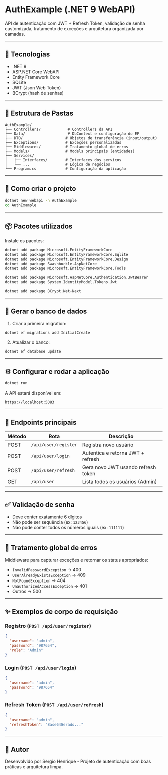 # AuthExample (.NET 9 WebAPI)

API de autenticação com JWT + Refresh Token, validação de senha customizada, tratamento de exceções e arquitetura organizada por camadas.

---

## 🚀 Tecnologias

- .NET 9
- ASP.NET Core WebAPI
- Entity Framework Core
- SQLite
- JWT (Json Web Token)
- BCrypt (hash de senhas)

---

## 📁 Estrutura de Pastas

```
AuthExample/
├── Controllers/            # Controllers da API
├── Data/                   # DbContext e configuração do EF
├── DTO/                   # Objetos de transferência (input/output)
├── Exceptions/            # Exceções personalizadas
├── Middlewares/           # Tratamento global de erros
├── Models/                # Models principais (entidades)
├── Services/
│   ├── Interfaces/        # Interfaces dos serviços
│   └── ...                # Lógica de negócios
└── Program.cs             # Configuração da aplicação
```

---

## 🧱 Como criar o projeto

```bash
dotnet new webapi -n AuthExample
cd AuthExample
```

---

## 📦 Pacotes utilizados

Instale os pacotes:

```bash
dotnet add package Microsoft.EntityFrameworkCore
dotnet add package Microsoft.EntityFrameworkCore.Sqlite
dotnet add package Microsoft.EntityFrameworkCore.Design
dotnet add package Swashbuckle.AspNetCore
dotnet add package Microsoft.EntityFrameworkCore.Tools

dotnet add package Microsoft.AspNetCore.Authentication.JwtBearer
dotnet add package System.IdentityModel.Tokens.Jwt

dotnet add package BCrypt.Net-Next
```

---

## 🧰 Gerar o banco de dados

1. Criar a primeira migration:

```bash
dotnet ef migrations add InitialCreate
```

2. Atualizar o banco:

```bash
dotnet ef database update
```

---

## ⚙️ Configurar e rodar a aplicação

```bash
dotnet run
```

A API estará disponível em:

```
https://localhost:5083
```

---

## 🔐 Endpoints principais

| Método | Rota                     | Descrição                          |
|--------|--------------------------|------------------------------------|
| POST   | `/api/user/register`     | Registra novo usuário              |
| POST   | `/api/user/login`        | Autentica e retorna JWT + refresh  |
| POST   | `/api/user/refresh`      | Gera novo JWT usando refresh token |
| GET    | `/api/user`              | Lista todos os usuários (Admin)    |

---

## ✅ Validação de senha

- Deve conter exatamente 6 dígitos
- Não pode ser sequência (ex: `123456`)
- Não pode conter todos os números iguais (ex: `111111`)

---

## 🧱 Tratamento global de erros

Middleware para capturar exceções e retornar os status apropriados:

- `InvalidPasswordException` → 400
- `UserAlreadyExistsException` → 409
- `NotFoundException` → 404
- `UnauthorizedAccessException` → 401
- Outros → 500

---

## ✨ Exemplos de corpo de requisição

### Registro (`POST /api/user/register`)

```json
{
  "username": "admin",
  "password": "987654",
  "role": "Admin"
}
```

### Login (`POST /api/user/login`)

```json
{
  "username": "admin",
  "password": "987654"
}
```

### Refresh Token (`POST /api/user/refresh`)

```json
{
  "username": "admin",
  "refreshToken": "Base64Gerado..."
}
```

---

## 👤 Autor

Desenvolvido por Sergio Henrique - Projeto de autenticação com boas práticas e arquitetura limpa.
